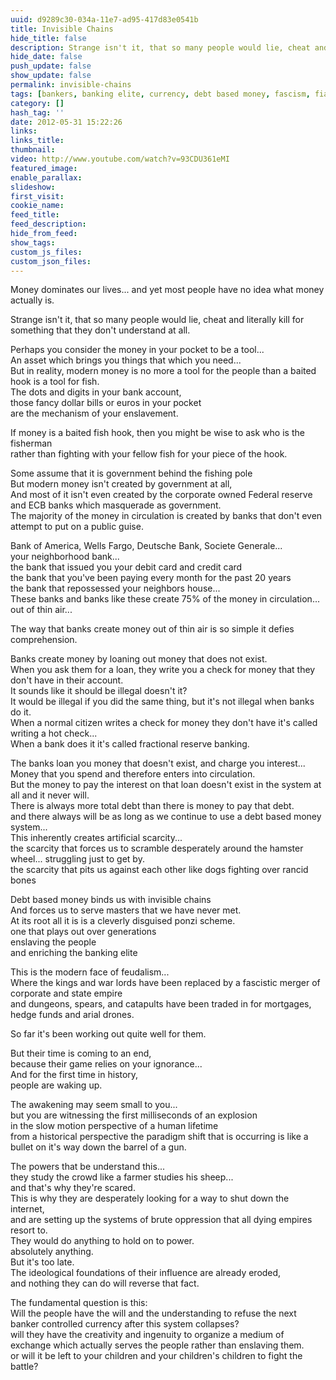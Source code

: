 ```yaml
---
uuid: d9289c30-034a-11e7-ad95-417d83e0541b
title: Invisible Chains
hide_title: false
description: Strange isn't it, that so many people would lie, cheat and literally kill for something that they don't understand at all.
hide_date: false
push_update: false
show_update: false
permalink: invisible-chains
tags: [bankers, banking elite, currency, debt based money, fascism, fiat money, money as debt, money masters]
category: []
hash_tag: ''
date: 2012-05-31 15:22:26
links:
links_title:
thumbnail:
video: http://www.youtube.com/watch?v=93CDU361eMI
featured_image:
enable_parallax:
slideshow:
first_visit:
cookie_name:
feed_title:
feed_description:
hide_from_feed:
show_tags:
custom_js_files:
custom_json_files:
---
```

 
Money dominates our lives... and yet most people have no idea what money actually is.

 Strange isn't it, that so many people would lie, cheat and literally kill for something that they don't understand at all.

Perhaps you consider the money in your pocket to be a tool...<br />
An asset which brings you things that which you need...<br />
But in reality, modern money is no more a tool for the people than a baited hook is a tool for fish.<br />
The dots and digits in your bank account,<br />
those fancy dollar bills or euros in your pocket<br />
are the mechanism of your enslavement.

If money is a baited fish hook, then you might be wise to ask who is the fisherman<br />
rather than fighting with your fellow fish for your piece of the hook.

Some assume that it is government behind the fishing pole<br />
But modern money isn't created by government at all,<br />
And most of it isn't even created by the corporate owned Federal reserve and ECB banks which masquerade as government.<br />
The majority of the money in circulation is created by banks that don't even attempt to put on a public guise.

Bank of America, Wells Fargo, Deutsche Bank, Societe Generale...<br />
your neighborhood bank...<br />
the bank that issued you your debit card and credit card<br />
the bank that you've been paying every month for the past 20 years<br />
the bank that repossessed your neighbors house...<br />
These banks and banks like these create 75% of the money in circulation... out of thin air...

The way that banks create money out of thin air is so simple it defies comprehension.

Banks create money by loaning out money that does not exist.<br />
When you ask them for a loan, they write you a check for money that they don't have in their account.<br />
It sounds like it should be illegal doesn't it?<br />
It would be illegal if you did the same thing, but it's not illegal when banks do it.<br />
When a normal citizen writes a check for money they don't have it's called writing a hot check...<br />
When a bank does it it's called fractional reserve banking.

The banks loan you money that doesn't exist, and charge you interest...<br />
Money that you spend and therefore enters into circulation.<br />
But the money to pay the interest on that loan doesn't exist in the system at all and it never will.<br />
There is always more total debt than there is money to pay that debt.<br />
and there always will be as long as we continue to use a debt based money system...<br />
This inherently creates artificial scarcity...<br />
the scarcity that forces us to scramble desperately around the hamster wheel... struggling just to get by.<br />
the scarcity that pits us against each other like dogs fighting over rancid bones

Debt based money binds us with invisible chains<br />
And forces us to serve masters that we have never met.<br />
At its root all it is is a cleverly disguised ponzi scheme.<br />
one that plays out over generations<br />
enslaving the people<br />
and enriching the banking elite

This is the modern face of feudalism...<br />
Where the kings and war lords have been replaced by a fascistic merger of corporate and state empire<br />
and dungeons, spears, and catapults have been traded in for mortgages, hedge funds and arial drones.

So far it's been working out quite well for them.

But their time is coming to an end,<br />
because their game relies on your ignorance...<br />
And for the first time in history,<br />
people are waking up.

The awakening may seem small to you...<br />
but you are witnessing the first milliseconds of an explosion<br />
in the slow motion perspective of a human lifetime<br />
from a historical perspective the paradigm shift that is occurring is like a bullet on it's way down the barrel of a gun.

The powers that be understand this...<br />
they study the crowd like a farmer studies his sheep...<br />
and that's why they're scared.<br />
This is why they are desperately looking for a way to shut down the internet,<br />
and are setting up the systems of brute oppression that all dying empires resort to.<br />
They would do anything to hold on to power.<br />
absolutely anything.<br />
But it's too late.<br />
The ideological foundations of their influence are already eroded,<br />
and nothing they can do will reverse that fact.

The fundamental question is this:<br />
Will the people have the will and the understanding to refuse the next banker controlled currency after this system collapses?<br />
will they have the creativity and ingenuity to organize a medium of exchange which actually serves the people rather than enslaving them.<br />
or will it be left to your children and your children's children to fight the battle?
 